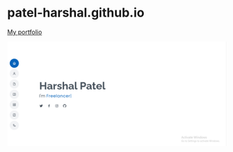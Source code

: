 # patel-harshal.github.io
[My portfolio](https://patel-harshal.github.io/)

<img src="website.png" alt="My cool logo"/>
